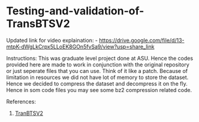 # Testing-and-validation-of-TransBTSV2
Updated link for video explaination: - https://drive.google.com/file/d/13-mtpK-dWgLkCrpx5LLoEK8GOn5fvSa9/view?usp=share_link

Instructions:
This was graduate level project done at ASU. Hence the codes provided here are made to work in conjunction with the original repository or just seperate files that you can use. Think of it like a patch. Because of limitation in resources we did not have lot of memory to store the dataset. Hence we decided to compress the dataset and decompress it on the fly. Hence in som code files you may see some bz2 compression related code. 

References:
1. [TranBTSV2](https://github.com/Wenxuan-1119/TransBTS)
